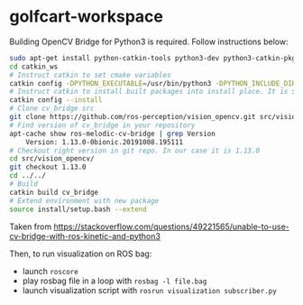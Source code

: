 # golfcart-workspace

Building OpenCV Bridge for Python3 is required. Follow instructions below:
```bash
sudo apt-get install python-catkin-tools python3-dev python3-catkin-pkg-modules python3-numpy python3-yaml ros-melodic-cv-bridge
cd catkin_ws
# Instruct catkin to set cmake variables
catkin config -DPYTHON_EXECUTABLE=/usr/bin/python3 -DPYTHON_INCLUDE_DIR=/usr/include/python3.6m -DPYTHON_LIBRARY=/usr/lib/x86_64-linux-gnu/libpython3.6m.so
# Instruct catkin to install built packages into install place. It is $CATKIN_WORKSPACE/install folder
catkin config --install
# Clone cv_bridge src
git clone https://github.com/ros-perception/vision_opencv.git src/vision_opencv
# Find version of cv_bridge in your repository
apt-cache show ros-melodic-cv-bridge | grep Version
    Version: 1.13.0-0bionic.20191008.195111
# Checkout right version in git repo. In our case it is 1.13.0
cd src/vision_opencv/
git checkout 1.13.0
cd ../../
# Build
catkin build cv_bridge
# Extend environment with new package
source install/setup.bash --extend
```

Taken from https://stackoverflow.com/questions/49221565/unable-to-use-cv-bridge-with-ros-kinetic-and-python3

Then, to run visualization on ROS bag:
- launch `roscore`
- play rosbag file in a loop with `rosbag -l file.bag`
- launch visualization script with `rosrun visualization subscriber.py`
